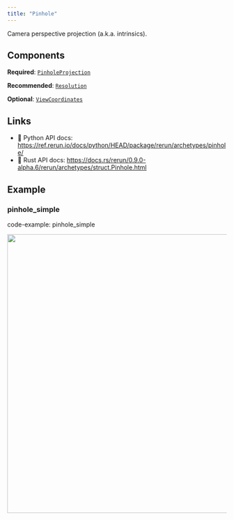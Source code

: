 ```yaml
---
title: "Pinhole"
---
```


Camera perspective projection (a.k.a. intrinsics).

## Components

**Required**: [`PinholeProjection`](../components/pinhole_projection.md)

**Recommended**: [`Resolution`](../components/resolution.md)

**Optional**: [`ViewCoordinates`](../components/view_coordinates.md)

## Links
 * 🐍 Python API docs: https://ref.rerun.io/docs/python/HEAD/package/rerun/archetypes/pinhole/
 * 🦀 Rust API docs: https://docs.rs/rerun/0.9.0-alpha.6/rerun/archetypes/struct.Pinhole.html

## Example

### pinhole_simple

code-example: pinhole_simple

<center>
<picture>
  <source media="(max-width: 480px)" srcset="https://static.rerun.io/pinhole_simple/9af9441a94bcd9fd54e1fea44fb0c59ff381a7f2/480w.png">
  <source media="(max-width: 768px)" srcset="https://static.rerun.io/pinhole_simple/9af9441a94bcd9fd54e1fea44fb0c59ff381a7f2/768w.png">
  <source media="(max-width: 1024px)" srcset="https://static.rerun.io/pinhole_simple/9af9441a94bcd9fd54e1fea44fb0c59ff381a7f2/1024w.png">
  <source media="(max-width: 1200px)" srcset="https://static.rerun.io/pinhole_simple/9af9441a94bcd9fd54e1fea44fb0c59ff381a7f2/1200w.png">
  <img src="https://static.rerun.io/pinhole_simple/9af9441a94bcd9fd54e1fea44fb0c59ff381a7f2/full.png" width="640">
</picture>
</center>

